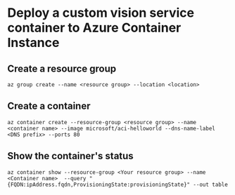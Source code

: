 # Deploy a custom vision service container to Azure Container Instance

## Create a resource group
```
az group create --name <resource group> --location <location>
```

## Create a container
```
az container create --resource-group <resource group> --name <container name> --image microsoft/aci-helloworld --dns-name-label <DNS prefix> --ports 80
```

## Show the container's status
```
az container show --resource-group <Your resource group> --name <Container name>  --query "{FQDN:ipAddress.fqdn,ProvisioningState:provisioningState}" --out table
```
